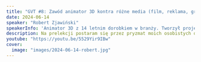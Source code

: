 ```yaml
---
title: "GVT #8: Zawód animator 3D kontra różne media (film, reklama, gry, aplikacje VR, AR) z czym to się je i jak nie zwariować"
date: 2024-06-14
speaker: "Robert Zjawiński"
speakerInfo: 'Animator 3D z 14 letnim dorobkiem w branży. Tworzył projekty między innymi dla firm: NASA, Netflix, HBO, Amazon Prime, MARVEL czy Platige Image. Pracował przy takich produkcjach jak "House of The Dragon", " Shazam Fury of the Gods", "Wielka Woda", "Black Panther Wakanda Forever", "Carnival Row", wielu grach i już ponad setce reklam, projektów VR, AR oraz aplikacjach. Z wykształcenia Socjolog Kultury oraz absolwent Polsko Japońskiej Szkoły Technik Komputerowych na wydziale Nowe Media Zaawansowane Multimedia. Czasami Wykładowca na Łódzkiej Szkole Filmowej.'
description: Na prelekcji postaram się przez pryzmat moich osobistych doświadczeń w branży filmowej, game dev i szeroko pojętej kreacji wprowadzić słuchacza w świat kreowania animacji 3D oraz wyłuszczyć moim zdaniem istotne kwestie podczas tworzenia ujęć filmowych, sekwencji in game cinematics, animacji game play i przedstawić rozsądne podejście do sztuki animacji.
youtube: "https://youtu.be/5529Yir9IBw"
cover:
  image: "images/2024-06-14-robert.jpg"
---
```

